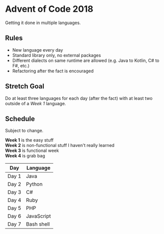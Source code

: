 Advent of Code 2018
==============

Getting it done in multiple languages.

## Rules
* New language every day
* Standard library only, no external packages
* Different dialects on same runtime are allowed (e.g. Java to Kotlin, C# to F#, etc.)
* Refactoring after the fact is encouraged

## Stretch Goal
Do at least three languages for each day (after the fact) with at least two outside of a *Week 1* language.

## Schedule
Subject to change.

**Week 1** is the easy stuff  
**Week 2** is non-functional stuff I haven't really learned  
**Week 3** is functional week  
**Week 4** is grab bag 

|Day|Language|
|----|--------|
|Day 1|Java|
|Day 2|Python|
|Day 3|C#|
|Day 4|Ruby|
|Day 5|PHP|
|Day 6|JavaScript|
|Day 7|Bash shell|